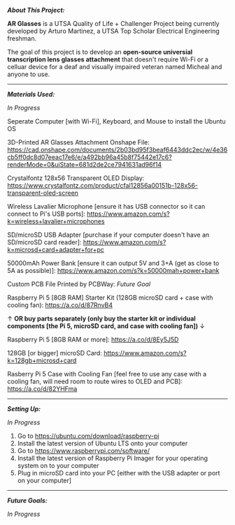_**About This Project:**_

**AR Glasses** is a UTSA Quality of Life + Challenger Project being currently developed by  Arturo Martinez, a UTSA Top Scholar Electrical Engineering freshman.

The goal of this project is to develop an **open-source universial transcription lens glasses attachment** that doesn't require Wi-Fi or a celluar device for a deaf and visually impaired veteran named Micheal and anyone to use.

---------------------------------------------------------------------------------------------------------------------------------------------------------------------------------------------------------------------

_**Materials Used:**_

_*In Progress*_

Seperate Computer [with Wi-Fi], Keyboard, and Mouse to install the Ubuntu OS

3D-Printed AR Glasses Attachment Onshape File: https://cad.onshape.com/documents/2b03bd95f3beaf6443ddc2ec/w/4e36cb5ff0dc8d07eeac17e6/e/a492bb96a45b8f75442e17c6?renderMode=0&uiState=681d2de2ce7941631ad96f14

Crystalfontz 128x56 Transparent OLED Display: https://www.crystalfontz.com/product/cfal12856a00151b-128x56-transparent-oled-screen

Wireless Lavalier Microphone [ensure it has USB connector so it can connect to Pi's USB ports]: https://www.amazon.com/s?k=wireless+lavalier+microphones

SD/microSD USB Adapter [purchase if your computer doesn't have an SD/microSD card reader]: https://www.amazon.com/s?k=microsd+card+adapter+for+pc

50000mAh Power Bank [ensure it can output 5V and 3+A (get as close to 5A as possible)]: https://www.amazon.com/s?k=50000mah+power+bank

Custom PCB File Printed by PCBWay: _Future Goal_

Raspberry Pi 5 [8GB RAM] Starter Kit (128GB microSD card + case with cooling fan): https://a.co/d/87RnvB4

&#8593; **OR buy parts separately (only buy the starter kit or individual components [the Pi 5, microSD card, and case with cooling fan])** &#8595;

Raspberry Pi 5 [8GB RAM or more]: https://a.co/d/8Ey5J5D

128GB [or bigger] microSD Card: https://www.amazon.com/s?k=128gb+microsd+card 

Rasberry Pi 5 Case with Cooling Fan [feel free to use any case with a cooling fan, will need room to route wires to OLED and PCB]: https://a.co/d/82YHFma

---------------------------------------------------------------------------------------------------------------------------------------------------------------------------------------------------------------------

_**Setting Up:**_

_*In Progress*_

1. Go to https://ubuntu.com/download/raspberry-pi
2. Install the latest version of Ubuntu LTS onto your computer
3. Go to https://www.raspberrypi.com/software/
4. Install the latest version of Raspberry Pi Imager for your operating system on to your computer
5. Plug in microSD card into your PC [either with the USB adapter or port on your computer]

---------------------------------------------------------------------------------------------------------------------------------------------------------------------------------------------------------------------

_**Future Goals:**_

_*In Progress*_
